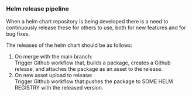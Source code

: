### Helm release pipeline
When a helm chart repository is being developed there is a need to continuously release these for others to use, both for new features and for bug fixes.

The releases of the helm chart should be as follows:
1. On merge with the main branch:  
 Trigger Github workflow that, builds a package, creates a Github release, and attaches the package as an asset to the release.
2. On new asset upload to release:  
Trigger Github workflow that pushes the package to SOME HELM REGISTRY with the released version.  


